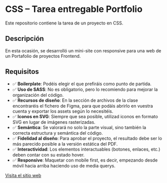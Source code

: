 # CSS – Tarea entregable Portfolio

Este repositorio contiene la tarea de un proyecto en CSS.

## Descripción

En esta ocasión, se desarrolló un mini-site con responsive para una web de un Portafolio de proyectos Frontend. 

## Requisitos

- ✅ **Boilerplate**: Podéis elegir el que prefiráis como punto de partida.
- ✅ **Uso de SASS**: No es obligatorio, pero lo recomiendo para mejorar la organización del código.
- ✅ **Recursos de diseño**: En la sección de archivos de la clase encontraréis el fichero de Figma, para que podáis abrirlo en vuestra cuenta y exportar los assets según lo necesitéis.
- ✅ **Iconos en SVG**: Siempre que sea posible, utilizad iconos en formato SVG en lugar de imágenes rasterizadas.
- ✅ **Semántica**: Se valorará no solo la parte visual, sino también la correcta estructura y semántica del código.
- ✅ **Fidelidad al diseño**: Para aprobar el proyecto, el resultado debe ser lo más parecido posible a la versión estática del PDF.
- ✅ **Interactividad**: Los elementos interactuables (botones, enlaces, etc.) deben contar con su estado hover.
- ✅ **Responsive**: Maquetar con mobile first, es decir, empezando desde móvil hacia arriba haciendo uso de media querys.

[Visita el sitio web](https://mariproa.github.io/CSS-Portfolio/)


